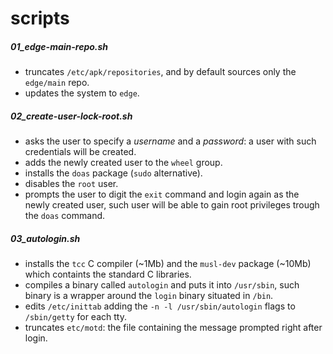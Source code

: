 # scripts

##### 01_edge-main-repo.sh

- truncates `/etc/apk/repositories`, and by default sources only the `edge/main` repo.
- updates the system to `edge`.

##### 02_create-user-lock-root.sh

- asks the user to specify a *username* and a *password*: a user with such credentials will be created.
- adds the newly created user to the `wheel` group.
- installs the `doas` package (`sudo` alternative).
- disables the `root` user.
- prompts the user to digit the `exit` command and login again as the newly created user, such user will be able to gain root privileges trough the `doas` command.

##### 03_autologin.sh

- installs the `tcc` C compiler (~1Mb) and the `musl-dev` package (~10Mb) which containts the standard C libraries.
- compiles a binary called `autologin` and puts it into `/usr/sbin`, such binary is a wrapper around the `login` binary situated in `/bin`.
- edits `/etc/inittab` adding the `-n -l /usr/sbin/autologin` flags to `/sbin/getty` for each tty.
- truncates `etc/motd`: the file containing the message prompted right after login.

